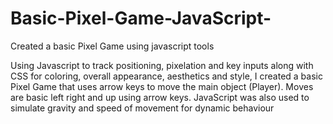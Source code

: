 # Basic-Pixel-Game-JavaScript-
Created a basic Pixel Game using javascript tools

Using Javascript to track positioning, pixelation and key inputs along with CSS for coloring, overall appearance, aesthetics and style, I created a basic Pixel Game that uses arrow keys to move the main object (Player).
Moves are basic left right and up using arrow keys. JavaScript was also used to simulate gravity and speed of movement for dynamic behaviour
